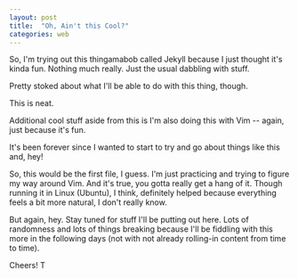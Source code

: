 ```yaml
---
layout: post
title:  "Oh, Ain't this Cool?"
categories: web
---
```


So, I'm trying out this thingamabob called Jekyll because I just thought it's kinda fun. Nothing much really. Just the usual dabbling with stuff.

Pretty stoked about what I'll be able to do with this thing, though.

This is neat.

Additional cool stuff aside from this is I'm also doing this with Vim -- again, just because it's fun.

It's been forever since I wanted to start to try and go about things like this and, hey!

So, this would be the first file, I guess. I'm just practicing and trying to figure my way around Vim. And it's true, you gotta really get a hang of it. Though running it in Linux (Ubuntu), I think, definitely helped because everything feels a bit more natural, I don't really know.

But again, hey. Stay tuned for stuff I'll be putting out here. Lots of randomness and lots of things breaking because I'll be fiddling with this more in the following days (not with not already rolling-in content from time to time).

Cheers!
T

